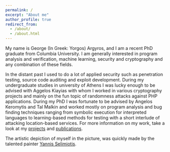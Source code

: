 ```yaml
---
permalink: /
excerpt: "About me"
author_profile: true
redirect_from: 
  - /about/
  - /about.html
---
```


My name is George (In Greek: Yorgos) Argyros, and I am a recent PhD graduate from Columbia University. I am generally interested in program analysis and verification, machine learning, security and cryptography and any combination of these  fields.

In the distant past I used to do a lot of applied security such as penetration testing, source code auditing and exploit development. During my undergraduate studies in university of Athens I was lucky enough to be advised with Aggelos Kiayias with whom I worked in various cryptography projects and mainly on the fun topic of randomness attacks against PHP applications. 
During my PhD I was fortunate to be advised by Angelos Keromytis and Tal Malkin and worked mostly on program analysis and bug finding techniques ranging from symbolic execution 
for interpreted languages to learning-based methods for testing with a short interlude of attacking location-based services.
For more information on my work, take a look at my [projects](/projects/) and [publications](/publications/).

The artistic depiction of myself in the picture, was quickly made by the talented painter [Yannis Selimiotis](https://www.instagram.com/yiannis.selimiotis/).
